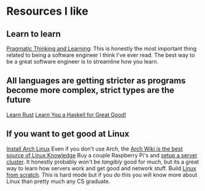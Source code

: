 # Resources I like
## Learn to learn
[Pragmatic Thinking and Learning](https://pragprog.com/titles/ahptl/pragmatic-thinking-and-learning/): This is honestly the most important thing related to being a software engineer I think I've ever read. The best way to be a great software engineer is to streamline how you learn.
## All languages are getting stricter as programs become more complex, strict types are the future
[Learn Rust](https://github.com/rust-lang/rustlings/)
[Learn You a Haskell for Great Good!](http://learnyouahaskell.com/chapters)
## If you want to get good at Linux
[Install Arch Linux](https://www.archlinux.org/)
Even if you don't use Arch, the [Arch Wiki is the best source of Linux Knowledge](https://wiki.archlinux.org/)
Buy a couple Raspberry Pi's and [setup a server cluster](https://www.reddit.com/r/homelab/comments/a1k0vd/what_do_you_use_raspberry_pi_clusters_for/). It honestly probably won't be _tangibly_ good for much, but its a great way to learn how servers work and get good and network stuff.
Build [Linux from scratch](http://www.linuxfromscratch.org/lfs/). This is hard mode but if you do this you will know more about Linux than pretty much any CS graduate.
